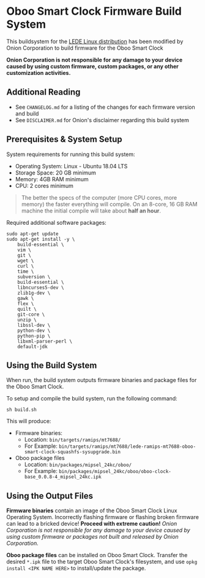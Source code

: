 # Oboo Smart Clock Firmware Build System

This buildsystem for the [LEDE Linux distribution](./LEDE-README.md) has been modified by Onion Corporation to build firmware for the Oboo Smart Clock

**Onion Corporation is not responsible for any damage to your device caused by using custom firmware, custom packages, or any other customization activities.**


## Additional Reading

* See `CHANGELOG.md` for a listing of the changes for each firmware version and build
* See `DISCLAIMER.md` for Onion's disclaimer regarding this build system

## Prerequisites & System Setup


System requirements for running this build system:

* Operating System: Linux - Ubuntu 18.04 LTS
* Storage Space: 20 GB minimum
* Memory: 4GB RAM minimum
* CPU: 2 cores minimum

> The better the specs of the computer (more CPU cores, more memory) the faster everything will compile. On an 8-core, 16 GB RAM machine the initial compile will take about **half an hour**.

Required additional software packages:

```
sudo apt-get update
sudo apt-get install -y \
    build-essential \
    vim \
    git \
    wget \
    curl \
    time \
    subversion \
    build-essential \
    libncurses5-dev \
    zlib1g-dev \
    gawk \
    flex \
    quilt \
    git-core \
    unzip \
    libssl-dev \
    python-dev \
    python-pip \
    libxml-parser-perl \
    default-jdk
```

## Using the Build System

When run, the build system outputs firmware binaries and package files for the Oboo Smart Clock.

To setup and compile the build system, run the following command:

```
sh build.sh
```

This will produce:

* Firmware binaries:
	* Location: `bin/targets/ramips/mt7688/`
	* For Example: `bin/targets/ramips/mt7688/lede-ramips-mt7688-oboo-smart-clock-squashfs-sysupgrade.bin`
* Oboo package files
	* Location: `bin/packages/mipsel_24kc/oboo/`
	* For Example: `bin/packages/mipsel_24kc/oboo/oboo-clock-base_0.0.8-4_mipsel_24kc.ipk`

## Using the Output Files	

**Firmware binaries** contain an image of the Oboo Smart Clock Linux Operating System. Incorrectly flashing firmware or flashing broken firmware can lead to a bricked device! **Proceed with extreme caution!** *Onion Corporation is not responsible for any damage to your device caused by using custom firmware or packages not built and released by Onion Corporation.*

**Oboo package files** can be installed on Oboo Smart Clock. Transfer the desired `*.ipk` file to the target Oboo Smart Clock's filesystem, and use `opkg install <IPK NAME HERE>` to install/update the package.

